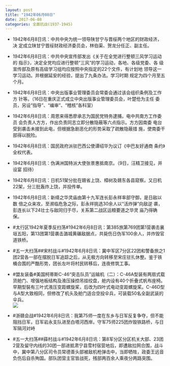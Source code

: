 ```yaml
---
layout: post
title: "1942年06月08日"
date: 2017-06-08
categories: 全面抗战(1937-1945)
---
```


<meta name="referrer" content="no-referrer" />

- 1942年6月8日讯：中共中央为统一领导陕甘宁与晋绥两个地区的财政经济，决 定成立陕甘宁晋绥财政经济委员会，林伯渠、贺龙分任正、副主任。 

- 1942年6月8日讯：中共中央宣传部发出《关于在全党进行整顿三风学习运动的 指示》，决定全党均应进行整顿“三风”的学习运动，各地、各级党委、各 级宣传部及原有高级学习组均应按照中央指定的22个文件，有计划地 领导这一学习运动。并根据延安的经验，提出了九条办法。学习时期 规定为四个月至五个月。 

- 1942年6月8日讯：中央出版事业管理委员会常委会通过该会组织条例及工作方 针等。（16日在重庆正式成立中央出版事业管理委员会，叶楚伧为主任 委员，另设“指导”、“编审”、“稽核”各科室） 

- 1942年6月8日讯：周恩来得悉廖承志为国民党特务逮捕，电中共南方工作委员 会负责人方方，作出负责同志立即分散隐蔽等六点指示。方方因南委 电台受到袭击未接到此电，但根据急剧恶化的形势采取了疏散隐蔽措 施，使南委干部得以脱险。 

- 1942年6月8日讯：国民政府派驻巴西公使谭绍华为议订《中巴友好通商 条约》全权代表。 

- 1942年6月8日讯：伪满洲国特派大使张景惠抵南京。（9日，汪精卫接见，并设宴 招待） 

- 1942年6月8日讯：日机51架分批在赣省上饶、樟树及赣东各县窥察。又日机 22架，分三批轰炸上饶，并投传单。 

- 1942年6月8日讯：新绛之华灵庙由第十九军连长彭永祥率部守御，是日敌以数 倍之众来攻，至濒临危急之际，彭永祥挑选30余人以“活炸弹”向敌逆 袭，彭连长以下24壮士与敌同归于尽，关系第二战区运粮要道之华灵 庙乃得确保。 

- #太行区1942年夏季反扫荡#1942年6月8日讯：第385旅第769团第1营袭击襄垣五阳，第13团第1营袭击潞城黄碾敌据点，共毙伤日伪军100余人，并炸毁官道铁桥。 

- #五一大扫荡##宋村战斗#1942年6月8日讯：冀中军区7分区22团和警备旅之1团2营各一部在摆脱日军追踪之后，从无极方向转移至宋庄驻扎休整。鉴于铁桶合围的严酷形势，团长左叶将村民转移后，连夜修筑工事。 

- #盟友装备#美国柯蒂斯C-46“突击队员”运输机（二）：C-46A型装有两扇式载货舱门、增强地板结构及液压操控吊挂绞盘，舱内设有40个折叠式帆布座椅。早期型裝有三叶式液压变距螺旋桨，后改为四叶式电动变距螺旋桨。C-46D型与A型大致相同，但修改了机头及舱门适合空投伞兵，可装载50名全副武装的伞兵。 <br/><img src="https://wx4.sinaimg.cn/large/aca367d8ly1fgdkawao11j20go0wvgq6.jpg" />

- #浙赣会战#1942年6月8日讯：我第75师一度在东乡与日军反复争夺，但不能阻挡日军，日军岩永支队进至白塔河西岸。守军75师225团炸毁铁路桥，与日军隔河对峙 

- #五一大扫荡##薛村战斗#1942年6月8日讯：第8军分区分区机关大部、23团2营及留守内线的30团一部进抵肃宁县雪村宿营地后，即遭敌拉网合围，战斗中，冀中第八分区司令员常德善头部被敌机枪弹击中，当即牺牲，政委王远音负伤后自杀殉国。部队团营主官皆战死，残部两百余人乘夜分两路突围。 

